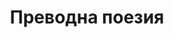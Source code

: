 ---
tag: translations
permalink: "/category/translations"
title: "Преводна поезия"
category: translations
---